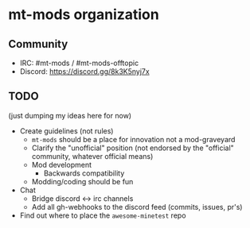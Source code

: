 
# mt-mods organization

## Community

* IRC: #mt-mods / #mt-mods-offtopic
* Discord: https://discord.gg/8k3K5nyj7x

## TODO

(just dumping my ideas here for now)

* Create guidelines (not rules)
  * `mt-mods` should be a place for innovation not a mod-graveyard
  * Clarify the "unofficial" position (not endorsed by the "official" community, whatever official means)
  * Mod development
    * Backwards compatibility
  * Modding/coding should be fun
* Chat
  * Bridge discord <-> irc channels
  * Add all gh-webhooks to the discord feed (commits, issues, pr's)
* Find out where to place the `awesome-minetest` repo